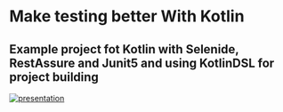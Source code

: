 # Make testing better With Kotlin
## Example project fot Kotlin with Selenide, RestAssure and Junit5 and using KotlinDSL for project building

[![presentation](https://citrusbits.com/wp-content/uploads/2017/12/top-10-reasons-to-choose-kotlin-for-android-app-development.jpg)](https://docs.google.com/presentation/d/1eta8Z39Xv6FoivhsBX5iNSDCO6310ZmaeP5Om3KiA0E/edit?usp=sharing)


